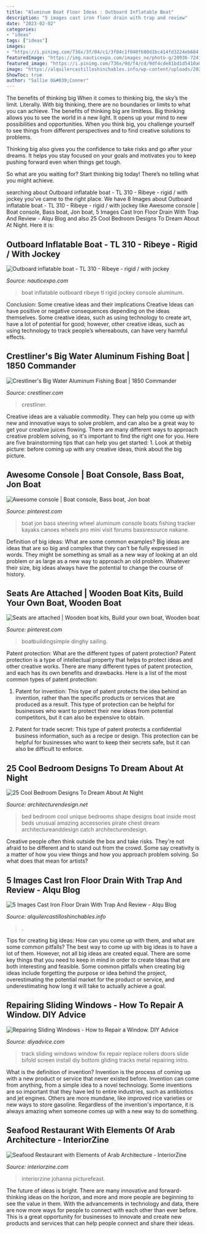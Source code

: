 ```yaml
---
title: "Aluminum Boat Floor Ideas : Outboard Inflatable Boat"
description: "5 images cast iron floor drain with trap and review"
date: "2023-02-02"
categories:
- "ideas"
tags: ["ideas"]
images:
- "https://i.pinimg.com/736x/3f/04/c1/3f04c1f040f680d1bc414fd3224eb684.jpg"
featuredImage: "https://img.nauticexpo.com/images_ne/photo-g/20936-7241161.jpg"
featured_image: "https://i.pinimg.com/736x/9d/f4/cd/9df4cde81bd1d5410a083d5722db8538.jpg"
image: "https://alquilercastilloshinchables.info/wp-content/uploads/2020/06/unplugging-cast-iron-floor-drain-trap-laundry-tub-drains-....jpg"
ShowToc: true
author: "Sallie O&#039;Conner"
---
```



The benefits of thinking big
When it comes to thinking big, the sky’s the limit. Literally. With big thinking, there are no boundaries or limits to what you can achieve. The benefits of thinking big are limitless.
Big thinking allows you to see the world in a new light. It opens up your mind to new possibilities and opportunities. When you think big, you challenge yourself to see things from different perspectives and to find creative solutions to problems.

Thinking big also gives you the confidence to take risks and go after your dreams. It helps you stay focused on your goals and motivates you to keep pushing forward even when things get tough.

So what are you waiting for? Start thinking big today! There’s no telling what you might achieve.

	

		
searching about Outboard inflatable boat - TL 310 - Ribeye - rigid / with jockey you've came to the right place. We have 8 Images about Outboard inflatable boat - TL 310 - Ribeye - rigid / with jockey like Awesome console | Boat console, Bass boat, Jon boat, 5 Images Cast Iron Floor Drain With Trap And Review - Alqu Blog and also 25 Cool Bedroom Designs To Dream About At Night. Here it is:
		
    
## Outboard Inflatable Boat - TL 310 - Ribeye - Rigid / With Jockey

<img loading=lazy src="https://img.nauticexpo.com/images_ne/photo-g/20936-7241161.jpg" onerror="this.onerror=null;this.src='https://tse1.mm.bing.net/th?id=OIP.JX_v6lUJDJJAewIhu2kLEAHaE8&amp;pid=15.1';" alt="Outboard inflatable boat - TL 310 - Ribeye - rigid / with jockey">

_Source: nauticexpo.com_

>boat inflatable outboard ribeye tl rigid jockey console aluminum. 

	

Conclusion: Some creative ideas and their implications
Creative Ideas can have positive or negative consequences depending on the ideas themselves. Some creative ideas, such as using technology to create art, have a lot of potential for good; however, other creative ideas, such as using technology to track people’s whereabouts, can have very harmful effects.

    
## Crestliner&#039;s Big Water Aluminum Fishing Boat | 1850 Commander

<img loading=lazy src="https://images.crestliner.com/images/categories/media/large/media_97305.jpg" onerror="this.onerror=null;this.src='https://tse3.mm.bing.net/th?id=OIP.A_YJBJYwhcN4cNutSzg0cgHaE0&amp;pid=15.1';" alt="Crestliner&#039;s Big Water Aluminum Fishing Boat | 1850 Commander">

_Source: crestliner.com_

>crestliner. 

	

Creative ideas are a valuable commodity. They can help you come up with new and innovative ways to solve problem, and can also be a great way to get your creative juices flowing. There are many different ways to approach creative problem solving, so it's important to find the right one for you. Here are five brainstorming tips that can help you get started: 1. Look at thebig picture: before coming up with any creative ideas, think about the big picture.

    
## Awesome Console | Boat Console, Bass Boat, Jon Boat

<img loading=lazy src="https://i.pinimg.com/736x/3f/04/c1/3f04c1f040f680d1bc414fd3224eb684.jpg" onerror="this.onerror=null;this.src='https://tse1.mm.bing.net/th?id=OIP.n6ib7_zqBI2oCkwtbKd_QQHaJ4&amp;pid=15.1';" alt="Awesome console | Boat console, Bass boat, Jon boat">

_Source: pinterest.com_

>boat jon bass steering wheel aluminum console boats fishing tracker kayaks canoes wheels pro mini visit forums bassresource nakane. 

	

Definition of big ideas: What are some common examples?
Big ideas are ideas that are so big and complex that they can't be fully expressed in words. They might be something as small as a new way of looking at an old problem or as large as a new way to approach an old problem. Whatever their size, big ideas always have the potential to change the course of history.

    
## Seats Are Attached | Wooden Boat Kits, Build Your Own Boat, Wooden Boat

<img loading=lazy src="https://i.pinimg.com/736x/9d/f4/cd/9df4cde81bd1d5410a083d5722db8538.jpg" onerror="this.onerror=null;this.src='https://tse3.mm.bing.net/th?id=OIP.xoQ1d8sK5O2g6bojQ4y4cQHaJ4&amp;pid=15.1';" alt="Seats are attached | Wooden boat kits, Build your own boat, Wooden boat">

_Source: pinterest.com_

>boatbuildingsimple dinghy sailing. 

	

Patent protection: What are the different types of patent protection?
Patent protection is a type of intellectual property that helps to protect ideas and other creative works. There are many different types of patent protection, and each has its own benefits and drawbacks. Here is a list of the most common types of patent protection:
1) Patent for invention: This type of patent protects the idea behind an invention, rather than the specific products or services that are produced as a result. This type of protection can be helpful for businesses who want to protect their new ideas from potential competitors, but it can also be expensive to obtain.

2) Patent for trade secret: This type of patent protects a confidential business information, such as a recipe or design. This protection can be helpful for businesses who want to keep their secrets safe, but it can also be difficult to enforce.

    
## 25 Cool Bedroom Designs To Dream About At Night

<img loading=lazy src="http://cdn.architecturendesign.net/wp-content/uploads/2014/09/24-unique-bed-in-car-shape.jpg" onerror="this.onerror=null;this.src='https://tse4.mm.bing.net/th?id=OIP.-4ELo5yXT_nqAxC_ig_rRgHaGM&amp;pid=15.1';" alt="25 Cool Bedroom Designs To Dream About At Night">

_Source: architecturendesign.net_

>bed bedroom cool unique bedrooms shape designs boat inside most beds unusual amazing accessories pirate chest dream architectureanddesign catch architecturendesign. 

	

Creative people often think outside the box and take risks. They're not afraid to be different and to stand out from the crowd. Some say creativity is a matter of how you view things and how you approach problem solving. So what does that mean for artists?

    
## 5 Images Cast Iron Floor Drain With Trap And Review - Alqu Blog

<img loading=lazy src="https://alquilercastilloshinchables.info/wp-content/uploads/2020/06/unplugging-cast-iron-floor-drain-trap-laundry-tub-drains-....jpg" onerror="this.onerror=null;this.src='https://tse3.mm.bing.net/th?id=OIP.zSgJJ6_kIF8nfKNplSHlzAHaEK&amp;pid=15.1';" alt="5 Images Cast Iron Floor Drain With Trap And Review - Alqu Blog">

_Source: alquilercastilloshinchables.info_

>. 

	

Tips for creating big ideas: How can you come up with them, and what are some common pitfalls?
The best way to come up with big ideas is to have a lot of them. However, not all big ideas are created equal. There are some key things that you need to keep in mind in order to create Ideas that are both interesting and feasible. Some common pitfalls when creating big ideas include forgetting the purpose or idea behind the project, overestimating the potential market for the product or service, and underestimating how long it will take to actually achieve a goal.

    
## Repairing Sliding Windows - How To Repair A Window. DIY Advice

<img loading=lazy src="http://images.meredith.com/diy/images/2009/01/ss_SDW_046_06.jpg" onerror="this.onerror=null;this.src='https://tse4.mm.bing.net/th?id=OIP.lO6_nIyAHXRWLLDbWBNCvQAAAA&amp;pid=15.1';" alt="Repairing Sliding Windows - How to Repair a Window. DIY Advice">

_Source: diyadvice.com_

>track sliding windows window fix repair replace rollers doors slide bifold screen install diy bottom gliding tracks metal repairing intro. 

	

What is the definition of invention?
Invention is the process of coming up with a new product or service that never existed before. Invention can come from anything, from a simple idea to a novel technology. Some inventions are so important that they have led to entire industries, such as antibiotics and jet engines. Others are more mundane, like improved rice varieties or new ways to store gasoline. Regardless of the invention's importance, it is always amazing when someone comes up with a new way to do something.

    
## Seafood Restaurant With Elements Of Arab Architecture - InteriorZine

<img loading=lazy src="https://www.interiorzine.com/wp-content/uploads/2014/06/wall-mounted-boats.jpg" onerror="this.onerror=null;this.src='https://tse1.mm.bing.net/th?id=OIP.ICxNOZejMZX9iy7oHx3_rAHaJE&amp;pid=15.1';" alt="Seafood Restaurant with Elements of Arab Architecture - InteriorZine">

_Source: interiorzine.com_

>interiorzine johanna picturefeast. 

	

The future of ideas is bright. There are many innovative and forward-thinking ideas on the horizon, and more and more people are beginning to see the value in them. With the advancements in technology and data, there are now more ways for people to connect with each other than ever before. This is a great opportunity for businesses to innovate and create new products and services that can help people connect and share their ideas.

